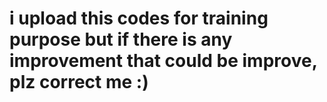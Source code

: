 # i upload this codes for training purpose but if there is any improvement that could be improve, plz correct me :)
